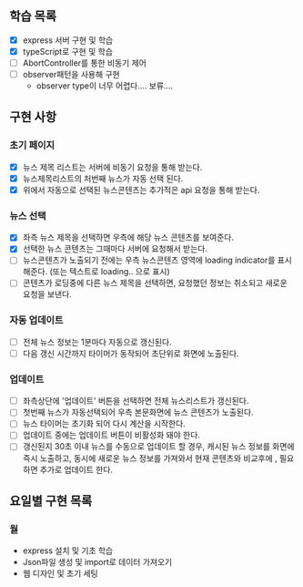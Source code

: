 ## 학습 목록
 - [X] express 서버 구현 및 학습
 - [X] typeScript로 구현 및 학습
 - [ ] AbortController를 통한 비동기 제어
 - [ ] observer패턴을 사용해 구현
   - observer type이 너무 어렵다.... 보류....

## 구현 사항
### 초기 페이지
 - [X] 뉴스 제목 리스트는 서버에 비동기 요청을 통해 받는다.
 - [X] 뉴스제목리스트의 처번째 뉴스가 자동 선택 된다.
 - [X] 위에서 자동으로 선택된 뉴스콘텐츠는 추가적은 api 요청을 통해 받는다.

### 뉴스 선택
 - [X] 좌측 뉴스 제목을 선택하면 우측에 해당 뉴스 콘텐츠를 보여준다.
 - [X] 선택한 뉴스 콘텐츠는 그때마다 서버에 요청해서 받는다.
 - [ ] 뉴스콘텐츠가 노출되기 전에는 우측 뉴스콘텐츠 영역에 loading indicator를 표시해준다. (또는 텍스트로 loading.. 으로 표시)
 - [ ] 콘텐츠가 로딩중에 다른 뉴스 제목을 선택하면, 요청했던 정보는 취소되고 새로운 요청을 보낸다.

### 자동 업데이트
 - [ ] 전체 뉴스 정보는 1분마다 자동으로 갱신된다.
 - [ ] 다음 갱신 시간까지 타이머가 동작되어 초단위로 화면에 노출된다.

### 업데이트
 - [ ] 좌측상단에 '업데이트' 버튼을 선택하면 전체 뉴스리스트가 갱신된다.
 - [ ] 첫번째 뉴스가 자동선택되어 우측 본문화면에 뉴스 콘텐츠가 노출된다.
 - [ ] 뉴스 타이머는 초기화 되어 다시 계산을 시작한다.
 - [ ] 업데이트 중에는 업데이트 버튼이 비활성화 돼야 한다.
 - [ ] 갱신된지 30초 이내 뉴스를 수동으로 업데이트 할 경우, 캐시된 뉴스 정보를 화면에 즉시 노출하고, 동시에 새로운 뉴스 정보를 가져와서 현재 콘텐츠와 비교후에 , 필요하면 추가로 업데이트 한다.

## 요일별 구현 목록
### 월
 - express 설치 및 기초 학습
 - Json파일 생성 및 import로 데이터 가져오기
 - 웹 디자인 및 초기 세팅

